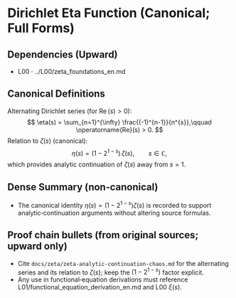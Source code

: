 # Dirichlet Eta Function (Canonical; Full Forms)

## Dependencies (Upward)
- L00 · ../L00/zeta_foundations_en.md

## Canonical Definitions
Alternating Dirichlet series (for $\operatorname{Re}(s)>0$):
$$
\eta(s) = \sum_{n=1}^{\infty} \frac{(-1)^{n-1}}{n^{s}},\qquad \operatorname{Re}(s) > 0.
$$
Relation to $\zeta(s)$ (canonical):
$$
\eta(s) = \big(1 - 2^{1-s}\big)\,\zeta(s),\qquad s\in\mathbb{C},
$$
which provides analytic continuation of $\zeta(s)$ away from $s=1$.

## Dense Summary (non‑canonical)
- The canonical identity $\eta(s)=(1-2^{1-s})\zeta(s)$ is recorded to support analytic‑continuation arguments without altering source formulas.

## Proof chain bullets (from original sources; upward only)
- Cite `docs/zeta/zeta-analytic-continuation-chaos.md` for the alternating series and its relation to $\zeta(s)$; keep the $(1-2^{1-s})$ factor explicit.
- Any use in functional‑equation derivations must reference L01/functional_equation_derivation_en.md and L00 $\xi(s)$.

